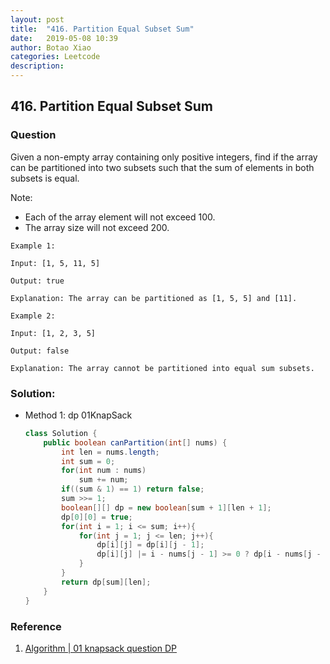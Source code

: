 ```yaml
---
layout: post
title:  "416. Partition Equal Subset Sum"
date:   2019-05-08 10:39
author: Botao Xiao
categories: Leetcode
description:
---
```

## 416. Partition Equal Subset Sum

### Question
Given a non-empty array containing only positive integers, find if the array can be partitioned into two subsets such that the sum of elements in both subsets is equal.

Note:
* Each of the array element will not exceed 100.
* The array size will not exceed 200.

```
Example 1:

Input: [1, 5, 11, 5]

Output: true

Explanation: The array can be partitioned as [1, 5, 5] and [11].

Example 2:

Input: [1, 2, 3, 5]

Output: false

Explanation: The array cannot be partitioned into equal sum subsets.
```

### Solution:
* Method 1: dp 01KnapSack
    ```Java
    class Solution {
        public boolean canPartition(int[] nums) {
            int len = nums.length;
            int sum = 0;
            for(int num : nums)
                sum += num;
            if((sum & 1) == 1) return false;
            sum >>= 1;
            boolean[][] dp = new boolean[sum + 1][len + 1];
            dp[0][0] = true;
            for(int i = 1; i <= sum; i++){
                for(int j = 1; j <= len; j++){
                    dp[i][j] = dp[i][j - 1];
                    dp[i][j] |= i - nums[j - 1] >= 0 ? dp[i - nums[j - 1]][j - 1]: false;
                }
            }
            return dp[sum][len];
        }
    }
    ```

### Reference
1. [Algorithm | 01 knapsack question DP](https://seanforfun.github.io/algorithm/2018/03/07/01KnapSack.html)